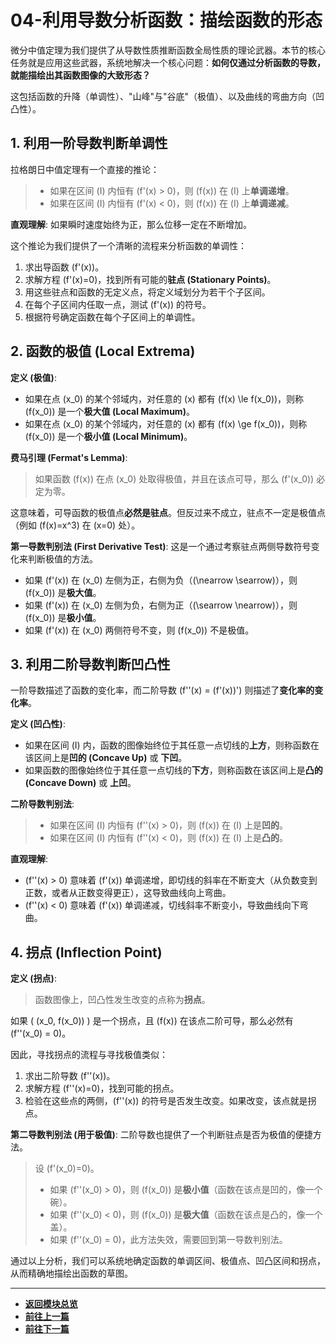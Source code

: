 # 04-利用导数分析函数：描绘函数的形态

微分中值定理为我们提供了从导数性质推断函数全局性质的理论武器。本节的核心任务就是应用这些武器，系统地解决一个核心问题：**如何仅通过分析函数的导数，就能描绘出其函数图像的大致形态？**

这包括函数的升降（单调性）、"山峰"与"谷底"（极值）、以及曲线的弯曲方向（凹凸性）。

## 1. 利用一阶导数判断单调性

拉格朗日中值定理有一个直接的推论：
> - 如果在区间 \(I\) 内恒有 \(f'(x) > 0\)，则 \(f(x)\) 在 \(I\) 上**单调递增**。
> - 如果在区间 \(I\) 内恒有 \(f'(x) < 0\)，则 \(f(x)\) 在 \(I\) 上**单调递减**。

**直观理解**: 如果瞬时速度始终为正，那么位移一定在不断增加。

这个推论为我们提供了一个清晰的流程来分析函数的单调性：
1.  求出导函数 \(f'(x)\)。
2.  求解方程 \(f'(x)=0\)，找到所有可能的**驻点 (Stationary Points)**。
3.  用这些驻点和函数的无定义点，将定义域划分为若干个子区间。
4.  在每个子区间内任取一点，测试 \(f'(x)\) 的符号。
5.  根据符号确定函数在每个子区间上的单调性。

## 2. 函数的极值 (Local Extrema)

**定义 (极值)**:
- 如果在点 \(x_0\) 的某个邻域内，对任意的 \(x\) 都有 \(f(x) \le f(x_0)\)，则称 \(f(x_0)\) 是一个**极大值 (Local Maximum)**。
- 如果在点 \(x_0\) 的某个邻域内，对任意的 \(x\) 都有 \(f(x) \ge f(x_0)\)，则称 \(f(x_0)\) 是一个**极小值 (Local Minimum)**。

**费马引理 (Fermat's Lemma)**:
> 如果函数 \(f(x)\) 在点 \(x_0\) 处取得极值，并且在该点可导，那么 \(f'(x_0)\) 必定为零。

这意味着，可导函数的极值点**必然是驻点**。但反过来不成立，驻点不一定是极值点（例如 \(f(x)=x^3\) 在 \(x=0\) 处）。

**第一导数判别法 (First Derivative Test)**:
这是一个通过考察驻点两侧导数符号变化来判断极值的方法。
- 如果 \(f'(x)\) 在 \(x_0\) 左侧为正，右侧为负（\(\nearrow \searrow\)），则 \(f(x_0)\) 是**极大值**。
- 如果 \(f'(x)\) 在 \(x_0\) 左侧为负，右侧为正（\(\searrow \nearrow\)），则 \(f(x_0)\) 是**极小值**。
- 如果 \(f'(x)\) 在 \(x_0\) 两侧符号不变，则 \(f(x_0)\) 不是极值。

## 3. 利用二阶导数判断凹凸性

一阶导数描述了函数的变化率，而二阶导数 \(f''(x) = (f'(x))'\) 则描述了**变化率的变化率**。

**定义 (凹凸性)**:
- 如果在区间 \(I\) 内，函数的图像始终位于其任意一点切线的**上方**，则称函数在该区间上是**凹的 (Concave Up)** 或 **下凹**。
- 如果函数的图像始终位于其任意一点切线的**下方**，则称函数在该区间上是**凸的 (Concave Down)** 或 **上凹**。

**二阶导数判别法**:
> - 如果在区间 \(I\) 内恒有 \(f''(x) > 0\)，则 \(f(x)\) 在 \(I\) 上是**凹的**。
> - 如果在区间 \(I\) 内恒有 \(f''(x) < 0\)，则 \(f(x)\) 在 \(I\) 上是**凸的**。

**直观理解**:
- \(f''(x) > 0\) 意味着 \(f'(x)\) 单调递增，即切线的斜率在不断变大（从负数变到正数，或者从正数变得更正），这导致曲线向上弯曲。
- \(f''(x) < 0\) 意味着 \(f'(x)\) 单调递减，切线斜率不断变小，导致曲线向下弯曲。

## 4. 拐点 (Inflection Point)

**定义 (拐点)**:
> 函数图像上，凹凸性发生改变的点称为**拐点**。

如果 \( (x_0, f(x_0)) \) 是一个拐点，且 \(f(x)\) 在该点二阶可导，那么必然有 \(f''(x_0) = 0\)。

因此，寻找拐点的流程与寻找极值类似：
1. 求出二阶导数 \(f''(x)\)。
2. 求解方程 \(f''(x)=0\)，找到可能的拐点。
3. 检验在这些点的两侧，\(f''(x)\) 的符号是否发生改变。如果改变，该点就是拐点。

**第二导数判别法 (用于极值)**:
二阶导数也提供了一个判断驻点是否为极值的便捷方法。
> 设 \(f'(x_0)=0\)。
> - 如果 \(f''(x_0) > 0\)，则 \(f(x_0)\) 是**极小值**（函数在该点是凹的，像一个碗）。
> - 如果 \(f''(x_0) < 0\)，则 \(f(x_0)\) 是**极大值**（函数在该点是凸的，像一个盖）。
> - 如果 \(f''(x_0) = 0\)，此方法失效，需要回到第一导数判别法。

通过以上分析，我们可以系统地确定函数的单调区间、极值点、凹凸区间和拐点，从而精确地描绘出函数的草图。

---

-   **[返回模块总览](./00-模块总览.md)**
-   **[前往上一篇](./03-微分中值定理.md)**
-   **[前往下一篇](./05-泰勒展开与近似计算.md)** 